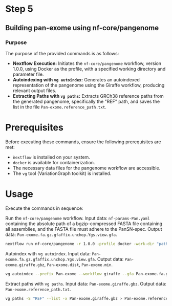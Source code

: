 # Step 5

## Building pan-exome using nf-core/pangenome

### Purpose
The purpose of the provided commands is as follows:
- **Nextflow Execution:**
  Initiates the `nf-core/pangenome` workflow, version 1.0.0, using Docker as the profile, with a specified working directory and parameter file.
- **Autoindexing with `vg autoindex`:**
  Generates an autoindexed representation of the pangenome using the Giraffe workflow, producing relevant output files.
- **Extracting Paths with `vg paths`:**
  Extracts GRCh38 reference paths from the generated pangenome, specifically the "REF" path, and saves the list in the file `Pan-exome.reference_path.txt`.

# Prerequisites

Before executing these commands, ensure the following prerequisites are met:
- `ǹextflow` is installed on your system.
- `docker` is available for containerization.
- The necessary data files for the pangenome workflow are accessible.
- The `vg` tool (VariationGraph toolkit) is installed.

# Usage
Execute the commands in sequence:

Run the `nf-core/pangenome` workflow. Input data: `nf-params-Pan.yaml` containing the absolute path of a bgzip-compressed FASTA file containing all assemblies, and the FASTA file must adhere to the PanSN-spec. 
Output data: `Pan-exome.fa.gz.gfaffix.unchop.Ygs.view.gfa`.
```bash
nextflow run nf-core/pangenome -r 1.0.0 -profile docker -work-dir "path/to/work" -params-file "path/to/nf-params-Pan.yaml"
```

Autoindex with `vg autoindex`. Input data: `Pan-exome.fa.gz.gfaffix.unchop.Ygs.view.gfa`. Output data: `Pan-exome.giraffe.gbz`, `Pan-exome.dist`, `Pan-exome.min`.
```bash
vg autoindex --prefix Pan-exome --workflow giraffe --gfa Pan-exome.fa.gz.gfaffix.unchop.Ygs.view.gfa
```
Extract paths with `vg paths`. Input data: `Pan-exome.giraffe.gbz`. Output data: `Pan-exome.reference_path.txt`.
```bash
vg paths -S "REF" --list -x Pan-exome.giraffe.gbz > Pan-exome.reference_path.txt
````
